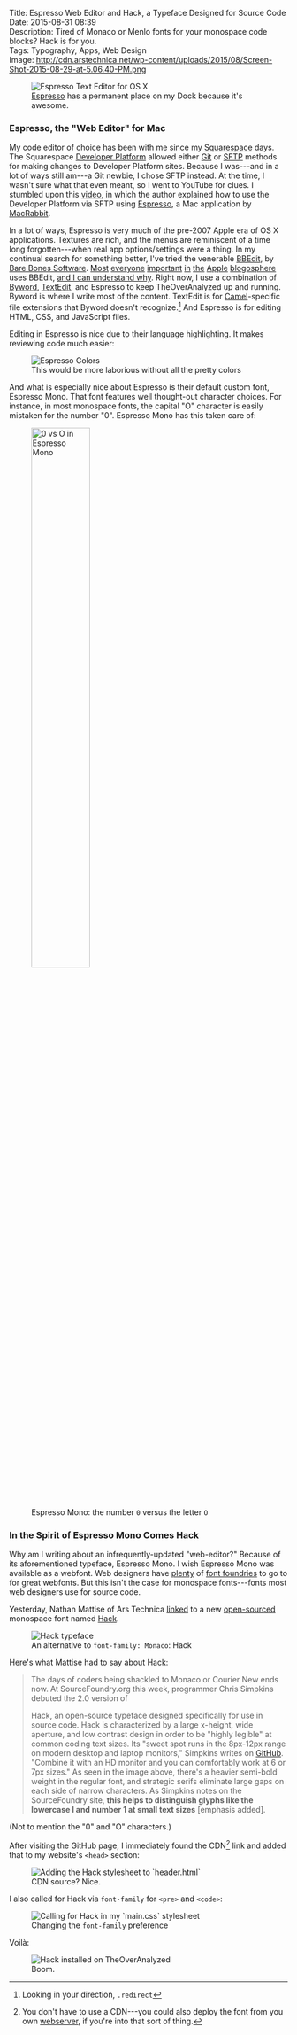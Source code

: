 Title: Espresso Web Editor and Hack, a Typeface Designed for Source Code  
Date: 2015-08-31 08:39  
Description: Tired of Monaco or Menlo fonts for your monospace code blocks? Hack is for you.  
Tags: Typography, Apps, Web Design  
Image: http://cdn.arstechnica.net/wp-content/uploads/2015/08/Screen-Shot-2015-08-29-at-5.06.40-PM.png  

<figure>
	<img src="http://macrabbit.com/espresso/images/screenshots-2.0/Main-SourceEditor.jpg" alt="Espresso Text Editor for OS X" title="Espresso Text Editor for OS X">
	<figcaption><a href="http://macrabbit.com/espresso/" title="Link to the developers of Espresso">Espresso</a> has a permanent place on my Dock because it's awesome.</figcaption>
</figure>

### Espresso, the "Web Editor" for Mac

My code editor of choice has been with me since my [Squarespace][theoveranalyzed] days. The Squarespace [Developer Platform][squarespace] allowed either [Git][wikipedia] or [SFTP][wikipedia 2] methods for making changes to Developer Platform sites. Because I was---and in a lot of ways still am---a Git newbie, I chose SFTP instead. At the time, I wasn't sure what that even meant, so I went to YouTube for clues. I stumbled upon this [video][youtube], in which the author explained how to use the Developer Platform via SFTP using [Espresso][macrabbit], a Mac application by [MacRabbit][macrabbit 2]. 

In a lot of ways, Espresso is very much of the pre-2007 Apple era of OS X applications. Textures are rich, and the menus are reminiscent of a time long forgotten---when real app options/settings were a thing. In my continual search for something better, I've tried the venerable [BBEdit][wikipedia 3], by [Bare Bones Software][barebones]. [Most][twitter] [everyone][twitter 2] [important][twitter 3] [in][twitter 4] [the][twitter 5] [Apple][twitter 6] [blogosphere][twitter 7] uses BBEdit, [and I can understand why][duckduckgo]. Right now, I use a combination of [Byword][bywordapp], [TextEdit][wikipedia 4], and Espresso to keep TheOverAnalyzed up and running. Byword is where I write most of the content. TextEdit is for [Camel][theoveranalyzed 2]-specific file extensions that Byword doesn't recognize.[^redirect] And Espresso is for editing HTML, CSS, and JavaScript files.

Editing in Espresso is nice due to their language highlighting. It makes reviewing code much easier:

<figure>
	<img src="http://d.pr/i/1jmu3+" alt="Espresso Colors" title="Espresso Colors">
	<figcaption>This would be more laborious without all the pretty colors</figcaption>
</figure>

And what is especially nice about Espresso is their default custom font, Espresso Mono. That font features well thought-out character choices. For instance, in most monospace fonts, the capital "O" character is easily mistaken for the number "0". Espresso Mono has this taken care of:

<figure>
	<img class="screenshot" src="http://d.pr/i/1fh8y+" alt="0 vs O in Espresso Mono" title="0 vs O in Espresso Mono" style="margin: auto; width: 50%">
	<figcaption>Espresso Mono: the number <code>0</code> versus the letter <code>O</code></figcaption>
</figure>

### In the Spirit of Espresso Mono Comes Hack

Why am I writing about an infrequently-updated "web-editor?" Because of its aforementioned typeface, Espresso Mono. I wish Espresso Mono was available as a webfont. Web designers have [plenty][typography] of [font foundries][fontbureau] to go to for great webfonts. But this isn't the case for monospace fonts---fonts most web designers use for source code.

Yesterday, Nathan Mattise of Ars Technica [linked][arstechnica] to a new [open-sourced][github] monospace font named [Hack][sourcefoundry].

<figure>
	<img src="http://cdn.arstechnica.net/wp-content/uploads/2015/08/Screen-Shot-2015-08-29-at-5.06.40-PM.png" alt="Hack typeface" title="Hack typeface">
	<figcaption>An alternative to <code>font-family: Monaco</code>: Hack</figcaption>
</figure>

Here's what Mattise had to say about Hack:

> The days of coders being shackled to Monaco or Courier New ends now. At SourceFoundry.org this week, programmer Chris Simpkins debuted the 2.0 version of 
>
> Hack, an open-source typeface designed specifically for use in source code.
Hack is characterized by a large x-height, wide aperture, and low contrast design in order to be "highly legible" at common coding text sizes. Its "sweet spot runs in the 8px-12px range on modern desktop and laptop monitors," Simpkins writes on [GitHub][github]. "Combine it with an HD monitor and you can comfortably work at 6 or 7px sizes." As seen in the image above, there's a heavier semi-bold weight in the regular font, and strategic serifs eliminate large gaps on each side of narrow characters. As Simpkins notes on the SourceFoundry site, **this helps to distinguish glyphs like the lowercase l and number 1 at small text sizes** [emphasis added].

(Not to mention the "0" and "O" characters.)

After visiting the GitHub page, I immediately found the CDN[^cdn] link and added that to my website's `<head>` section:

<figure>
	<img src="http://d.pr/i/sINJ+" alt="Adding the Hack stylesheet to `header.html`" title="Adding the Hack stylesheet to `header.html`">
	<figcaption>CDN source? Nice.</figcaption>
</figure>

I also called for Hack via `font-family` for `<pre>` and `<code>`:

<figure>
	<img src="http://d.pr/i/176dB+" alt="Calling for Hack in my `main.css` stylesheet" title="Calling for Hack in my `main.css` stylesheet">
	<figcaption>Changing the <code>font-family</code> preference</figcaption>
</figure>

Voilà:

<figure>
	<img src="http://d.pr/i/12y9F+" alt="Hack installed on TheOverAnalyzed" title="Hack installed on TheOverAnalyzed">
	<figcaption>Boom.</figcaption>
</figure>

[^cdn]: You don't have to use a CDN---you could also deploy the font from you own [webserver][github 2], if you're into that sort of thing.
[^redirect]: Looking in your direction, `.redirect`

[arstechnica]: http://arstechnica.com/information-technology/2015/08/open-source-typeface-hack-brings-design-to-source-code/ "Ars piece on Hack"
[barebones]: http://www.barebones.com/products/bbedit/ "BBEdit"
[bywordapp]: http://bywordapp.com/ "Byword"
[duckduckgo]: http://duckduckgo.com/?q=bbedit&t=osx "BBEdit search"
[fontbureau]: http://www.fontbureau.com "Font Bureau"
[github]: https://github.com/chrissimpkins/Hack#about "About Hack typeface"
[github 2]: https://github.com/chrissimpkins/Hack#host-hack-font-files-on-your-server "GitHub for Hack"
[macrabbit]: http://macrabbit.com/espresso/ "Espresso website"
[macrabbit 2]: http://macrabbit.com "Developers of Espresso"
[sourcefoundry]: http://sourcefoundry.org/hack/ "Hack typeface"
[squarespace]: http://developers.squarespace.com "Developer Platform on Squarespace"
[theoveranalyzed]: /tags/Squarespace "Posts tagged 'Squarespace'"
[theoveranalyzed 2]: /2015/6/17/leaving-squarespace-part-I-getting-started-with-camel "My piece on leaving Squarespace for Camel"
[twitter]: http://twitter.com/gruber "John Gruber on Twitter"
[twitter 2]: http://twitter.com/siracusa "John Siracusa on Twitter"
[twitter 3]: http://twitter.com/jsnell "Jason Snell on Twitter"
[twitter 4]: http://www.twitter.com/jdalrymple "Jim Dalrymple on Twitter"
[twitter 5]: http://www.twitter.com/reneritchie "Rene Ritchie on Twitter"
[twitter 6]: http://www.twitter.com/danielpunkass "Daniel Jalkut on Twitter"
[twitter 7]: http://www.twitter.com/jamesthomson "James Thompson on Twitter"
[typography]: http://www.typography.com/ "Hofeler & Co. typefaces"
[wikipedia]: https://en.wikipedia.org/wiki/Git_(software) "Wikipedia: Git"
[wikipedia 2]: https://en.wikipedia.org/wiki/SFTP "Wikipedia: SFTP"
[wikipedia 3]: https://en.wikipedia.org/wiki/BBEdit "Wikipedia: BBEdit"
[wikipedia 4]: https://en.wikipedia.org/wiki/TextEdit "Wikipedia: TextEdit"
[youtube]: https://www.youtube.com/watch?v=HzravxTgTe4 "Setting Up Squarespace 7 (Squarespace 6) Developer Platform with Espresso2 and Live"